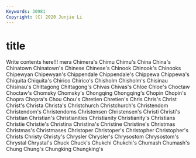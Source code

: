 ```yaml
---
Keywords: 30981
Copyright: (C) 2020 Junjie Li
---
```


# title

Write contents here!!!
mera 
Chimera's 
Chimu 
Chimu's 
China 
China's 
Chinatown
Chinatown's 
Chinese 
Chinese's 
Chinook 
Chinook's 
Chinooks 
Chipewyan 
Chipewyan's 
Chippendale 
Chippendale's
Chippewa 
Chippewa's 
Chiquita 
Chiquita's 
Chirico 
Chirico's 
Chisholm 
Chisholm's 
Chisinau 
Chisinau's
Chittagong 
Chittagong's 
Chivas 
Chivas's 
Chloe 
Chloe's 
Choctaw 
Choctaw's 
Chomsky 
Chomsky's
Chongqing 
Chongqing's 
Chopin 
Chopin's 
Chopra 
Chopra's 
Chou 
Chou's 
Chretien 
Chretien's
Chris 
Chris's 
Christ 
Christ's 
Christa 
Christa's 
Christchurch 
Christchurch's 
Christendom 
Christendom's
Christendoms 
Christensen 
Christensen's 
Christi 
Christi's 
Christian 
Christian's 
Christianities 
Christianity 
Christianity's
Christians 
Christie 
Christie's 
Christina 
Christina's 
Christine 
Christine's 
Christmas 
Christmas's 
Christmases
Christoper 
Christoper's 
Christopher 
Christopher's 
Christs 
Christy 
Christy's 
Chrysler 
Chrysler's 
Chrysostom
Chrysostom's 
Chrystal 
Chrystal's 
Chuck 
Chuck's 
Chukchi 
Chukchi's 
Chumash 
Chumash's 
Chung
Chung's 
Chungking 
Chungking's 
